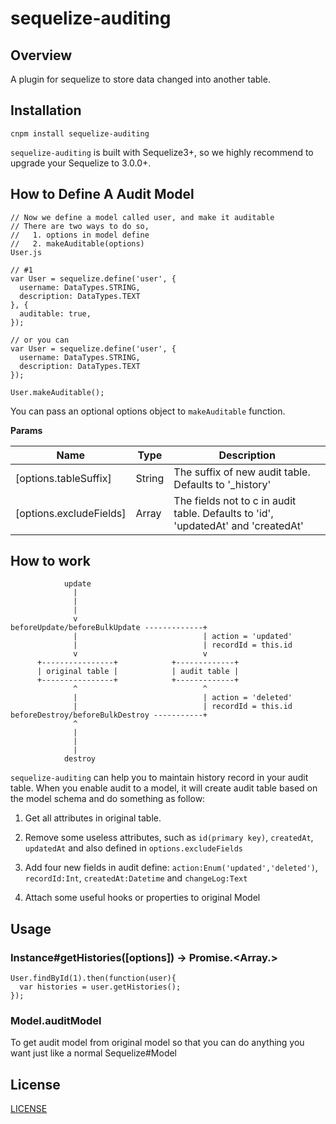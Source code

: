 # sequelize-auditing

## Overview

A plugin for sequelize to store data changed into another table.

## Installation

    cnpm install sequelize-auditing

`sequelize-auditing` is built with Sequelize3+, so we highly recommend to upgrade your Sequelize to 3.0.0+.

## How to Define A Audit Model

    // Now we define a model called user, and make it auditable
    // There are two ways to do so,
    //   1. options in model define
    //   2. makeAuditable(options)
    User.js

    // #1
    var User = sequelize.define('user', {
      username: DataTypes.STRING,
      description: DataTypes.TEXT
    }, {
      auditable: true,
    });

    // or you can
    var User = sequelize.define('user', {
      username: DataTypes.STRING,
      description: DataTypes.TEXT
    });

    User.makeAuditable();

You can pass an optional options object to `makeAuditable` function.

**Params**

| Name | Type | Description |
| ------------ | ------------- | ------------ |
| [options.tableSuffix] | String  | The suffix of new audit table. Defaults to '_history' |
| [options.excludeFields] | Array  | The fields not to c in audit table. Defaults to 'id', 'updatedAt' and 'createdAt' |

## How to work


                update
                  |
                  |
                  |
                  v
    beforeUpdate/beforeBulkUpdate -------------+
                  |                            | action = 'updated'
                  |                            | recordId = this.id
                  v                            v
          +----------------+            +-------------+
          | original table |            | audit table |
          +----------------+            +-------------+
                  ^                            ^
                  |                            | action = 'deleted'
                  |                            | recordId = this.id
    beforeDestroy/beforeBulkDestroy -----------+
                  ^
                  |
                  |
                  |
                destroy

`sequelize-auditing` can help you to maintain history record in your audit table. When you enable audit to a model, it will create audit table based on the model schema and do something as follow:

  1. Get all attributes in original table.

  2. Remove some useless attributes, such as `id(primary key)`, `createdAt`, `updatedAt` and also defined in `options.excludeFields`

  3. Add four new fields in audit define: `action:Enum('updated','deleted')`, `recordId:Int`, `createdAt:Datetime` and `changeLog:Text`

  4. Attach some useful hooks or properties to original Model

## Usage

### Instance#getHistories([options]) -> Promise.<Array.<Instance>>

    User.findById(1).then(function(user){
      var histories = user.getHistories();
    });

### Model.auditModel

To get audit model from original model so that you can do anything you want just like a normal Sequelize#Model

## License

[LICENSE](LICENSE)

